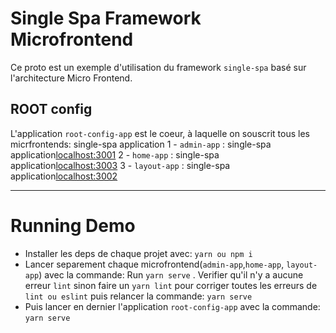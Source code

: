 # Single Spa Framework Microfrontend

Ce proto est un exemple d'utilisation du framework `single-spa` basé sur l'architecture Micro Frontend.

## ROOT config

L'application `root-config-app` est le coeur, à laquelle on souscrit tous les micrfrontends: single-spa application
1 - `admin-app` : single-spa application[localhost:3001](http://localhost:3001/)
2 - `home-app` : single-spa application[localhost:3003](http://localhost:3003/)
3 - `layout-app` : single-spa application[localhost:3002](http://localhost:3002/)

---

# Running Demo

- Installer les deps de chaque projet avec: `yarn ou npm i`
- Lancer separement chaque microfrontend(`admin-app`,`home-app`, `layout-app`) avec la commande: Run `yarn serve` . Verifier qu'il n'y a aucune erreur `lint` sinon   faire un `yarn lint` pour corriger toutes les erreurs de `lint ou eslint` puis relancer la commande: `yarn serve`
- Puis lancer en dernier l'application `root-config-app` avec la commande: `yarn serve`
 

